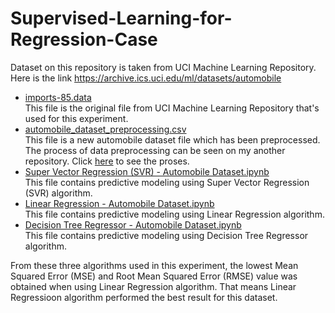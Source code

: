 # Supervised-Learning-for-Regression-Case

Dataset on this repository is taken from UCI Machine Learning Repository.\
Here is the link https://archive.ics.uci.edu/ml/datasets/automobile

* [imports-85.data](https://github.com/lutfiaafifah/Supervised-Learning-for-Regression-Case/blob/master/imports-85.data)\
  This file is the original file from UCI Machine Learning Repository that's used for this experiment.
* [automobile_dataset_preprocessing.csv](https://github.com/lutfiaafifah/Supervised-Learning-for-Regression-Case/blob/master/automobile_dataset_preprocessing.csv)\
  This file is a new automobile dataset file which has been preprocessed. The process of data preprocessing can be seen on my another repository. Click [here](https://github.com/lutfiaafifah/Exploratory-Data-Analysis-with-Python/blob/master/Preprocessing%20-%20Automobile%20Dataset.ipynb) to see the proses. 
* [Super Vector Regression (SVR) - Automobile Dataset.ipynb](https://github.com/lutfiaafifah/Supervised-Learning-for-Regression-Case/blob/master/Super%20Vector%20Regression%20(SVR)%20-%20Automobile%20Dataset.ipynb)\
  This file contains predictive modeling using Super Vector Regression (SVR) algorithm.
* [Linear Regression - Automobile Dataset.ipynb](https://github.com/lutfiaafifah/Supervised-Learning-for-Regression-Case/blob/master/Linear%20Regression%20-%20Automobile%20Dataset.ipynb)\
  This file contains predictive modeling using Linear Regression algorithm.
* [Decision Tree Regressor - Automobile Dataset.ipynb](https://github.com/lutfiaafifah/Supervised-Learning-for-Regression-Case/blob/master/Decision%20Tree%20Regressor%20-%20Automobile%20Dataset.ipynb)\
  This file contains predictive modeling using Decision Tree Regressor algorithm.
  
From these three algorithms used in this experiment, the lowest Mean Squared Error (MSE) and Root Mean Squared Error (RMSE) value was obtained when using Linear Regression algorithm. That means Linear Regressioon algorithm performed the best result for this dataset.
